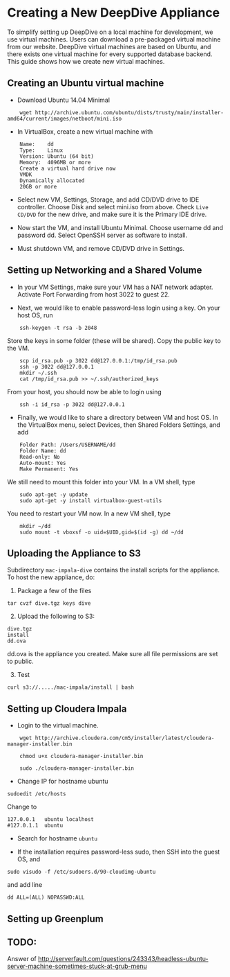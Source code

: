 # Creating a New DeepDive Appliance

To simplify setting up DeepDive on a local machine for development, we use virtual machines.
Users can download a pre-packaged virtual machine from our website. DeepDive virtual machines
are based on Ubuntu, and there exists one virtual machine for every supported database backend.
This guide shows how we create new virtual machines.

## Creating an Ubuntu virtual machine

* Download Ubuntu 14.04 Minimal 

```
    wget http://archive.ubuntu.com/ubuntu/dists/trusty/main/installer-amd64/current/images/netboot/mini.iso
```

* In VirtualBox, create a new virtual machine with

```
    Name:    dd
    Type:    Linux
    Version: Ubuntu (64 bit)
    Memory:  4096MB or more
    Create a virtual hard drive now
    VMDK
    Dynamically allocated
    20GB or more
```

* Select new VM, Settings, Storage, and add CD/DVD drive to IDE controller. Choose Disk and select mini.iso from above.
  Check `Live CD/DVD` for the new drive, and make sure it is the Primary IDE drive.

* Now start the VM, and install Ubuntu Minimal. Choose username dd and password dd.
  Select OpenSSH server as software to install.

* Must shutdown VM, and remove CD/DVD drive in Settings.

## Setting up Networking and a Shared Volume

* In your VM Settings, make sure your VM has a NAT network adapter. Activate Port Forwarding from host 3022 to guest 22.

<!--

* In menu, select VirtualBox, Preferences, Network, Host-only Networks, and add a new host-only network.
  Change its settings to the following:

```
  IPv4 Address:      192.168.60.1
  IPv4 Network Mask: 255.255.255.0
  IPv6 Address:      (empty)
  IPv6 Network Mask Length: 0
```

  Do not enable DHCP.

* While VM is shutdown, open Settings and add two network adapters. The first one is attached to NAT, the second one to Host-only Adapter. Here, you select the newly created host-only network.
  
* Start the VM and login. If you run `ifconfig`, the host-only adapter does not show up yet. Do the following.

  Run `ls /sys/class/net` to make sure the new adapter is there.

  Then run `sudoedit /etc/network/interfaces` and add the following lines at the bottom:

```
    # Host-only interface
    auto eth1
    iface eth1 inet static
        address         192.168.60.100
        netmask         255.255.255.0
        network         192.168.60.0
        broadcast       192.168.60.255
```

  Then run `sudo ifconfig eth1 up`. The new adapter shows up, but without IP. You need to restart your virtual machine for it to work.

  You can now login from your host OS using `ssh dd@192.168.60.100`.
-->

* Next, we would like to enable password-less login using a key. On your host OS, run

```
    ssh-keygen -t rsa -b 2048
```

  Store the keys in some folder (these will be shared). Copy the public key to the VM.

```
    scp id_rsa.pub -p 3022 dd@127.0.0.1:/tmp/id_rsa.pub
    ssh -p 3022 dd@127.0.0.1
    mkdir ~/.ssh
    cat /tmp/id_rsa.pub >> ~/.ssh/authorized_keys
```

  From your host, you should now be able to login using

```
    ssh -i id_rsa -p 3022 dd@127.0.0.1
```

* Finally, we would like to share a directory between VM and host OS.
  In the VirtualBox menu, select Devices, then Shared Folders Settings, and add

```
    Folder Path: /Users/USERNAME/dd
    Folder Name: dd
    Read-only: No
    Auto-mount: Yes
    Make Permanent: Yes
```

  We still need to mount this folder into your VM. In a VM shell, type

```
    sudo apt-get -y update
    sudo apt-get -y install virtualbox-guest-utils
```

  You need to restart your VM now. In a new VM shell, type

```
    mkdir ~/dd
    sudo mount -t vboxsf -o uid=$UID,gid=$(id -g) dd ~/dd
```

## Uploading the Appliance to S3

Subdirectory `mac-impala-dive` contains the install scripts for the appliance. To host the new appliance, do:

1. Package a few of the files

```
tar cvzf dive.tgz keys dive
```

2. Upload the following to S3:
```
dive.tgz
install
dd.ova
```
dd.ova is the appliance you created. Make sure all file permissions are set to public.

3. Test

```
curl s3://...../mac-impala/install | bash
```


## Setting up Cloudera Impala

* Login to the virtual machine.

```
    wget http://archive.cloudera.com/cm5/installer/latest/cloudera-manager-installer.bin

    chmod u+x cloudera-manager-installer.bin

    sudo ./cloudera-manager-installer.bin
```

* Change IP for hostname ubuntu
```
sudoedit /etc/hosts
```
Change to
```
127.0.0.1	ubuntu localhost
#127.0.1.1	ubuntu
```

* Search for hostname `ubuntu`

* If the installation requires password-less sudo, then SSH into the guest OS, and

```
sudo visudo -f /etc/sudoers.d/90-cloudimg-ubuntu
```
and add line
```
dd ALL=(ALL) NOPASSWD:ALL
```



## Setting up Greenplum


## TODO:

Answer of http://serverfault.com/questions/243343/headless-ubuntu-server-machine-sometimes-stuck-at-grub-menu

